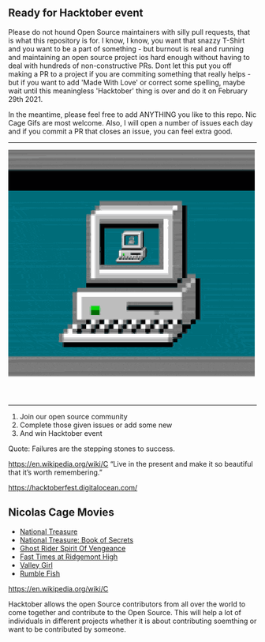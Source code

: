 ## Ready for Hacktober event


Please do not hound Open Source maintainers with silly pull requests, that is what this repository is for. I know, I know, you want that snazzy T-Shirt and you want to be a part of something - but burnout is real and running and maintaining an open source project ios hard enough without having to deal with hundreds of non-constructive PRs. Dont let this put you off making a PR to a project if you are commiting something that really helps - but if you want to add 'Made With Love' or correct some spelling, maybe wait until this meaningless 'Hacktober' thing is over and do it on February 29th 2021.

In the meantime, please feel free to add ANYTHING you like to this repo. Nic Cage Gifs are most welcome. Also, I will open a number of issues each day and if you commit a PR that closes an issue, you can feel extra good.

---

![](giphy.gif)

---

1. Join our open source community
2. Complete those given issues or add some new
3. And win Hacktober event

Quote: Failures are the stepping stones to success.

https://en.wikipedia.org/wiki/C
“Live in the present and make it so beautiful that it’s worth remembering.”

https://hacktoberfest.digitalocean.com/

## Nicolas Cage Movies


* [National Treasure](https://pt.wikipedia.org/wiki/National_Treasure)
* [National Treasure: Book of Secrets](https://pt.wikipedia.org/wiki/Ghost_Rider:_Spirit_of_Vengeance)
* [Ghost Rider Spirit Of Vengeance](https://en.wikipedia.org/wiki/Fast_Times_at_Ridgemont_High)
* [Fast Times at Ridgemont High](https://en.wikipedia.org/wiki/Fast_Times_at_Ridgemont_High)
* [Valley Girl](https://en.wikipedia.org/wiki/Valley_Girl_(1983_film))
* [Rumble Fish](https://en.wikipedia.org/wiki/Rumble_Fish)

https://en.wikipedia.org/wiki/C

Hacktober allows the open Source contributors from all over the world to come together and contribute to the Open Source.
This will help a lot of individuals in different projects whether it is about contributing soemthing or want to be contributed by someone.
